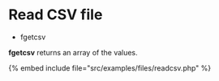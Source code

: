 # Read CSV file


* fgetcsv



**fgetcsv** returns an array of the values.

{% embed include file="src/examples/files/readcsv.php" %}


